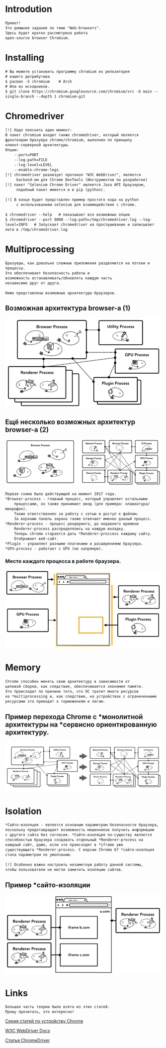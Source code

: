 # Introdution

    Привет!
    Это домшнее задание по теме "Web-browsers".
    Здесь будет кратко рассмотрена работа 
    open-source browser Chromium.

# Installing

    # Вы можете установить программу chromium из репозитория
    # вашего дитрибутива
    $ pacman -S chromium    # Arch
    # Или из исходников.
    $ git clone https://chromium.googlesource.com/chromium/src -b main --single-branch --depth 1 chromium-git

# Chromedriver

    [!] Надо пояснить один момент:
    В пакет chromium входит также chromedriver, который является
    фронтендом бразуера chrome/chromium, выполнен по принципу
    клиент-серверной архитектуры.
    Опции:
        --port=PORT
        --log-path=FILE
        --log-level=LEVEL
        --enable-chrome-logs
    [!] chromedriver реализует протокол "W3C WebDriver", является
         backend-ом для Chrome DevTools (Инструментов по разработке)
    [!] пакет "Selenium Chrome Driver" является Java API браузером, 
         подобный пакет имеется и в pip (python).

    [!] В конце будет представлен пример простого кода на python 
         с использованием selenium для взаимодействия с chrome.

    $ chromedriver --help   # показывает все возможные опции
    $ chromedriver --port 9000 --log-path=/tmp/chromedriver.log --log-level=INFO   # Запускает chromedriver на прослушивание и записывает логи в /tmp/chromedriver.log


# Multiprocessing

    Бразуеры, как довольно сложные приложения разделяются на потоки и процессы.
    Это обеспечивает безопасность работы и 
    возможность останавливать/обновлять каждую часть
    независимо друг от друга.
    
    Ниже представлены возможные архитектуры браузеров.

## Возможная архитектура browser-а (1)
 
![browser-arch1](images/brow-arch1.png)

## Ещё несколько возможных архитектур browser-а (2)
    
![browser-arch2](images/brow-arch2.png)

    Первая схема была действующей на момент 2017 года.
    *Browser-process - главный процесс, который управляет остальными 
        процессами, но также принимает ввод (для примера: клавиатура/микрофон).
        Также ответственнен за работу с сетью и доступ к файлам. 
        За верхнюю панель экрана также отвечает именно данный процесс.
    *Renderer-process - процесс рендеринга, до недавнего времени 
        Renderer-process распределялись на каждую вкладку.
        Теперь chrome старается дать *Renderer-proccess каждому сайту. 
        Отоброжает веб-сайт.
    *Plugin - управляет разными плагинами и расширениями браузера.
    *GPU-process - работает с GPU (не напрямую).

### Место каждого процесса в работе браузера.

![processes](images/processes.png)

# Memory

    Chrome способен менять свою архитектуру в зависимости от 
    целевой сборки, как следствие, обеспечивается экономия памяти.
    Это происходит по причине того, что ОС тратит много ресурсов 
    на *multiprocessing и, как следствие, на устройствах с ограниченными
    ресурсами это приводит к торможениям и лагам.

## Пример перехода Chrome с *монолитной архитектуры на *сервисно ориентированную архитектуру.

![browser-arch](images/brow-arch3.png)

# Isolation

    *Сайто-изоляция - является основным параметром безопасности браузера,
    поскольку предотавращает возможность мошенников получить информацию 
    с другого сайта без согласия. *Сайто-изоляция по-существу является 
    способностью браузера создавать отдельный *Renderer-process на
    каждоый сайт, даже, если это происходит в *iframe уже 
    существующего *Renderer-process. С версии Chrome 67 *сайто-изоляция 
    стала параметром по умолчанию.
    
    [!] Особенно важно настроить незаметную работу данной системы, 
    чтобы пользователи не могли заметить изоляцию сайтов.

## Пример *сайто-изоляции

![isolation](images/site-isolation.png)

# Links
    
    Большая часть теории была взята из этих статей.
    Прошу прочитать, это интересно!

[Серия статей по устройству Chrome](https://habr.com/ru/post/526696/)

[W3C WebDriver Docs](https://www.w3.org/TR/webdriver2/)

[Статья ChromeDriver](https://habr.com/ru/company/jugru/blog/347024/)